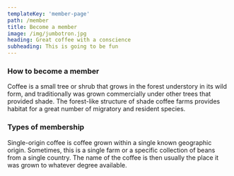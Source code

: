 ```yaml
---
templateKey: 'member-page'
path: /member
title: Become a member
image: /img/jumbotron.jpg
heading: Great coffee with a conscience
subheading: This is going to be fun
---
```

### How to become a member
Coffee is a small tree or shrub that grows in the forest understory in its wild form, and traditionally was grown commercially under other trees that provided shade. The forest-like structure of shade coffee farms provides habitat for a great number of migratory and resident species.

### Types of membership
Single-origin coffee is coffee grown within a single known geographic origin. Sometimes, this is a single farm or a specific collection of beans from a single country. The name of the coffee is then usually the place it was grown to whatever degree available.


